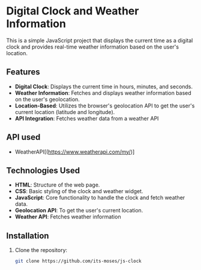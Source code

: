 # Digital Clock and Weather Information

This is a simple JavaScript project that displays the current time as a digital clock and provides real-time weather information based on the user's location.

## Features

- **Digital Clock**: Displays the current time in hours, minutes, and seconds.
- **Weather Information**: Fetches and displays weather information based on the user's geolocation.
- **Location-Based**: Utilizes the browser's geolocation API to get the user's current location (latitude and longitude).
- **API Integration**: Fetches weather data from a weather API

## API used

- WeatherAPI[(https://www.weatherapi.com/my/)]

## Technologies Used

- **HTML**: Structure of the web page.
- **CSS**: Basic styling of the clock and weather widget.
- **JavaScript**: Core functionality to handle the clock and fetch weather data.
- **Geolocation API**: To get the user's current location.
- **Weather API**: Fetches weather information

## Installation

1. Clone the repository:

   ```bash
   git clone https://github.com/its-moses/js-clock
